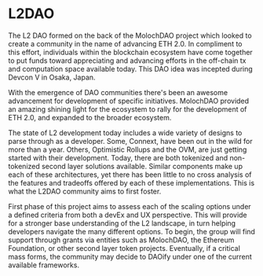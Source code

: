 # L2DAO

The L2 DAO formed on the back of the MolochDAO project which looked to create a community in the name of advancing ETH 2.0. In compliment to this effort, individuals within the blockchain ecosystem have come together to put funds toward appreciating and advancing efforts in the off-chain tx and computation space available today. This DAO idea was incepted during Devcon V in Osaka, Japan.

With the emergence of DAO communities there's been an awesome advancement for development of specific initiatives. MolochDAO provided an amazing shining light for the ecosystem to rally for the development of ETH 2.0, and expanded to the broader ecosystem.

The state of L2 development today includes a wide variety of designs to parse through as a developer. Some, Connext, have been out in the wild for more than a year. Others, Optimistic Rollups and the OVM, are just getting started with their development. Today, there are both tokenized and non-tokenized second layer solutions available. Similar components make up each of these architectures, yet there has been little to no cross analysis of the features and tradeoffs offered by each of these implementations. This is what the L2DAO community aims to first foster.

First phase of this project aims to assess each of the scaling options under a defined criteria from both a devEx and UX perspective. This will provide for a stronger base understanding of the L2 landscape, in turn helping developers navigate the many different options. To begin, the group will find support through grants via entities such as MolochDAO, the Ethereum Foundation, or other second layer token projects. Eventually, if a critical mass forms, the community may decide to DAOify under one of the current available frameworks.
